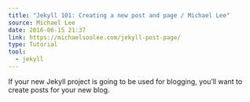 ```yaml
---
title: "Jekyll 101: Creating a new post and page / Michael Lee"
source: Michael Lee
date: 2016-06-15 21:37
link: https://michaelsoolee.com/jekyll-post-page/
type: Tutorial
tool:
  - jekyll
---
```

If your new Jekyll project is going to be used for blogging, you’ll want to create posts for your new blog.






